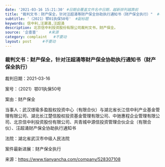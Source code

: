 ```yaml
---
date: '2021-03-16 15:21:30' #日期会覆盖文件名中日期，越新排列越靠前
title: "裁判文书：财产保全，针对汪超涌等财产保全协助执行通知书（财产保全执行）"  #标题
subtitle: '（2021）鄂01执保50号'  #副标题
keywords: 信中利,汪潮涌,汪超涌
description: 北京信中利投资股份有限公司裁判文书，财产保全。
source: '企查查'     #来源
category: complaint   #不要动
layout: post     #不要动
---
```


### 裁判文书：财产保全，针对汪超涌等财产保全协助执行通知书（财产保全执行）

裁判日期：2021-03-16

案号：（2021）鄂01执保50号

案由：财产保全

当事人：武汉璟瑜多盈股权投资中心（有限合伙）与湖北省长江信中利产业基金管理有限公司、湖北长江楚信股权投资基金管理有限公司、中驰惠程企业管理有限公司、北京信中利投资股份有限公司、共青城中源信投资管理合伙企业（有限合伙）、汪超涌财产保全协助执行通知书

法院：湖北省武汉市中级人民法院

案件最新进展：财产保全执行


来源：https://www.tianyancha.com/company/528307108
